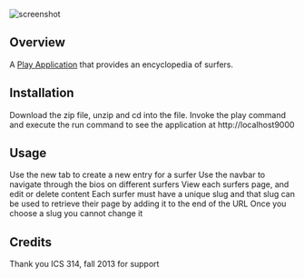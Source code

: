 ![screenshot](https://raw.github.com/andrewpw/surferpedia/delete-dialog-1/doc/Surferpedia2.png)

Overview
--------

A [Play Application](http://playframework.com) that provides an encyclopedia of surfers.


Installation
------------

Download the zip file, unzip and cd into the file. Invoke the play command and execute the run command to see the application at http://localhost9000

Usage
-----

Use the new tab to create a new entry for a surfer
Use the navbar to navigate through the bios on different surfers
View each surfers page, and edit or delete content
Each surfer must have a unique slug and that slug can be used to retrieve their page by adding it to the end of the URL
Once you choose a slug you cannot change it


Credits
-------

Thank you ICS 314, fall 2013 for support